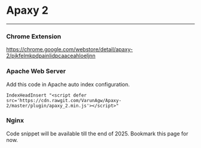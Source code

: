 # Apaxy 2
---

### Chrome Extension
https://chrome.google.com/webstore/detail/apaxy-2/pjkfelmkpdpainlidpcaaceahloeljnn

### Apache Web Server
Add this code in Apache auto index configuration.

```IndexHeadInsert "<script defer src='https://cdn.rawgit.com/VarunAgw/Apaxy-2/master/plugin/apaxy_2.min.js'></script>"```

### Nginx

Code snippet will be available till the end of 2025. Bookmark this page for now.